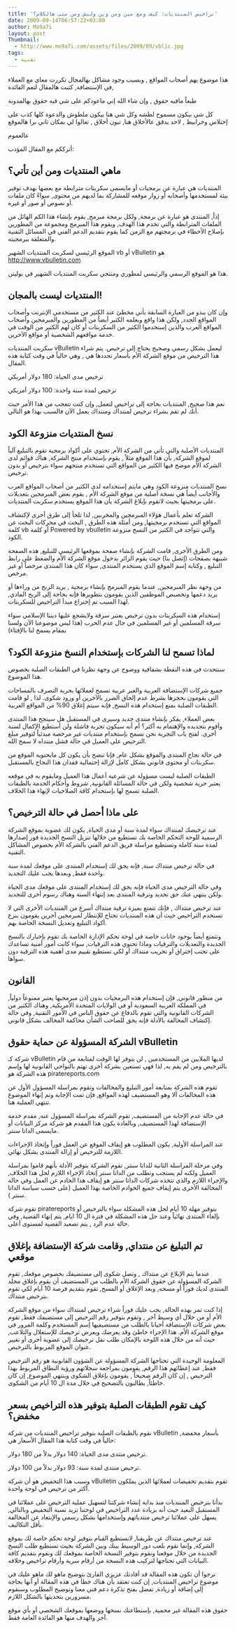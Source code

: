 ```yaml
---
title: 'تراخيص المنتديات: كيف ومع مين ومن وين وليش ومن متى هالكلام؟'
date: 2009-09-14T06:57:22+03:00
author: Mo9a7i
layout: post
Thumbnail:
  - http://www.mo9a7i.com/assets/files/2009/09/vblic.jpg
tags:
  - تقنية
---
```


هذا موضوع يهم أصحاب المواقع , وبسبب وجود مشاكل بهالمجال تكررت معاي مع العملاء في الإستضافة, كتبت هالمقال لتعم الفائدة,

طبعاً مافيه حقوق , وإن شاء الله إني ماعودكم على شي فيه حقوق بهالمدونة

كل شي بيكون مسموح لطشه وكل شي هنا بيكون ملطوش والدعوة كلها كذب  على إختلاس وخرابيط , لاحد يدقق عالأخلاق هنا, تبون أخلاق , تعالوا لي بمكان ثاني برا هالموقع

عالعموم

أترككم مع المقال المؤدب:

## ماهي المنتديات ومن أين تأتي؟

المنتديات هي عبارة عن برمجيات أو مايسمى سكربتات مترابطة مع بعضها بهدف توفير بيئة لمستخدمها وأصحابه أو زوار موقعه للمشاركة بما لديهم من محتوى, سواءً كان ملفات أو نصوص أو صور أو غيره.

إذاً, المنتدى هو عبارة عن برمجة, ولكل برمجة مبرمج, يقوم بإنشاء هذا الكم الهائل من الملفات المترابطة والتي تخدم هذا الهدف, ويقوم هذا المبرمج ومجموعة من المطورين بإصلاح الأخطاء في برمجتهم مع الزمن كما يقوم بتقديم الدعم الفني في المسائل التقنية والمتعلقة ببرمجيته.

الموقع الرئيسي لسكربت المنتديات الشهير vb أو vBulletin  هو <http://www.vbulletin.com>

هذا هو الموقع الرسمي والرئيسي لمطوري ومنتجي سكربت المنتديات الشهير في بوليتن.

## المنتديات ليست بالمجان!

وإن كان يبدو من العبارة السابقة بأني مخطئ عند الكثير من مستخدمي الإنترنت وأصحاب المواقع الجدد, ولكن هذا واقع ويعلمه الكثير أيضاً من المطورين والمبرمجين وأصحاب المواقع العرب والذين إستخدموا الكثير من السكربتات أو كان لهم الكثير من الوقت في خدمة مواقعهم الشخصية أو مواقع الآخرين.

سكربت المنتديات vBulletin  ليعمل بشكل رسمي وصحيح يحتاج إلى ترخيص. يتم شراء هذا الترخيص من موقع الشركة الأم بأسعار تحددها هي , وهي حالياً في وقت كتابة هذه المقال.

ترخيص مدى الحياة: 180 دولار أمريكي

ترخيص لمدة سنة واحدة: 100 دولار أمريكي

نعم هذا صحيح, المنتديات بحاجة إلى تراخيص لتعمل, وإن كنت تتعجب من هذا الأمر حيث أنك لم تقم بشراء ترخيص لمنتداك ومنتداك يعمل الآن فالسبب بهذا هو التالي.

## نسخ المنتديات منزوعة الكود

المنتديات الأصلية والتي تأتي من الشركة الأم, تحتوي على أكواد برمجية تقوم بالتبليغ آلياً لموقع الشركة, بأن هذا الموقع مثلاً , يقوم بإستخدام منتج الشركة, هناك قوائم لدى الشركة الأم موضح فيها الكثير من المواقع التي تستخدم منتجهم سواء بترخيص أو بدون ترخيص.

نسخ المنتديات منزوعة الكود وهي مايتم إستخدامه لدى الكثير من أصحاب المواقع العرب والأجانب أيضاً هي نسخة أصلية من موقع الشركة الأم , يقوم بعض المبرمجين بتعديلات على برمجيتها بحيث لاتقوم بإبلاغ الشركة بأن هذا الموقع يستخدم سكربت المنتديات.

الشركة تعلم بأعمال هؤلاء المبرمجين والمخربين, لذا تلجأ إلى طرق أخرى لإكتشاف المواقع التي تستخدم برمجيتها, ومن أمثلة هذه الطرق , البحث في محركات البحث عن كلمة vb أو كلمة Powered by vbulletin والتي تتواجد في الكثير من النسخ منزوعة الكود.

ومن الطرق الأخرى, قامت الشركة بإنشاء صفحة بموقعها الرئيسي للتبليغ, هذه الصفحة شبيهة بصفحات (إتصل بنا) حيث يقوم الزائر بدخول موقع الشركة الأم والضغط على رابط التبليغ , وكتابة إسم الموقع الذي يستخدم المنتدى, سواء كان هذا المنتدى مرخصاً أو غير مرخص.

من وجهة نظر المبرمجين, عندما يقوم المبرمج بإنشاء برمجية , يريد الربح من وراءها أو يريد دعمها وتخصيص الموظفين الذين يقومون بتطويرها فإنه بحاجة إلى الربح المادي, لهذا السبب تم إختراع مبدأ التراخيص للسكربتات.

إستخدام هذه السكربتات بدون ترخيص يعتبر سرقة ولايشجع عليها ديننا الإسلامي سواء سرقة المسلمين أو غير المسلمين في حال عدم الحرب (هذا ليس موضوعنا الآن ولسنا بمقام يسمح لنا بالإفتاء)

## لماذا تسمح لنا الشركات بإستخدام النسخ منزوعة الكود؟

سنتحدث في هذه النقطة بشفافية ووضوح عن وجهة نظرنا في الطبقات الصلبة بخصوص هذا الموضوع.

جميع شركات الإستضافة العربية والغير عربية تسمح لعملائها بحرية التصرف بالمساحات التي يقومون بحجزها بشرط عدم إلحاق الضرر بالآخرين أو ورود شكوى. لذا , لو قامت الطبقات الصلبة بمنع إستخدام هذه النسخ,  فإنه سيتم إغلاق 90% من المواقع العربية.

بعض العملاء, يفكر بإنشاء منتدى جديد وسيرى في المستقبل هل سينجح هذا المنتدى وأقوم بتجديده والإهتمام به أكثر؟ أم أنه سيكون تجربة فاشلة ولن أستطيع الإكمال لسنة أخرى. لفتح باب التجربة نحن نسمح بإستخدام منتديات غير مرخصة مبدئياً لتوفير مبلغ الترخيص على العميل في حالة فشل منتداه لا سمح الله.

في حالة نجاح المنتدى والموقع بشكل عام, فإنا ننصح بأن يكون كل مايحتويه الموقع من سكربتات أو محتوى قانوني بشكل كامل لإزالة إحتمالية فقدان هذا النجاح بالمستقبل.

الطبقات الصلبة ليست مسؤولة عن شرعية أعمال هذا العميل ومايقوم به في موقعه يعتبر حرية شخصية ولكن في حالة المسائلة القانونية, شروط وأحكام الخدمة بالطبقات الصلبة تسمح لها بإستخدام كافة الصلاحيات لإنهاء هذا الخلاف.

## على ماذا أحصل في حالة الترخيص؟

عند ترخيصك لمنتداك سواء لمدة سنة أو مدى الحياة, يكون لك عضوية بموقع الشركة الرسمية للوحة التحكم الخاصة بك تستطيع من خلالها تنزيل النسخ الجديدة فور إصدارها لمدة سنة كاملة وتستطيع مراسلة فريق الدعم الفني بالشركة الأم بخصوص المشاكل التقنية.

في حالة ترخيص منتداك سنة, فإنه يحق لك إستخدام المنتدى على موقعك لمدة سنة واحدة فقط, وبعدها يجب عليك التجديد.

وفي حالة الترخيص مدى الحياة فإنه يحق لك إستخدام المنتدى على موقعك مدى الحياة ولكن ينتهي عنك حق تجديد وترقية المنتدى بعد إنتهاء السنة وهناك رسوم أخرى للتجديد.

عند ترخيص منتداك , فإنك تتمتع بميزة ترقية منتداك أسرع من المنتديات الأخرى التي لا تستخدم التراخيص حيث أن هذه المنتديات تحتاج للإنتظار لمبرمجين آخرين يقومون بنزع أكواد التبليغ وتعديل النسخة الخاصة بهم.

وتتمتع أيضاً بوجود خانات خاصة في لوحة تحكم الإدارة الخاصة بك تقوم بإخبارك بالنسخ الجديدة والتعديلات والترقيات وماذا تحتوي هذه الترقيات, سواء كانت أمور أمنية تساعدك على تجنب إختراق أو تخريب منتداك أو لكي تستطيع تقييم مدى أهمية هذه الترقية دون سواها.

## القانون

من منظور قانوني, فإن إستخدام هذه البرمجيات بدون إذن مبرمجيها يعتبر ممنوعاً دولياً, في المملكة العربية السعودية أو في الولايات المتحدة الأمريكية, وهناك الكثير من الشركات القانونية والتي تقوم بالدفاع عن حقوق الناس في الأمور التقنية, وفي حالة إكتشاف المخالفة بالأدلة فإنه يحق للصاحب الشأن محاكمة المخالف بشكل قانوني.

## الشركة المسؤولة عن حماية حقوق vBulletin

شركة كـ vBulletin  لديها الملايين من المستخدمين , لن يتوفر لها الوقت لمتابعة من قام بالترخيص ومن لم يقم به, لذا فهي تستعين بشركة أخرى تهتم بالنواحي القانونية لها وإسم هذه الشركة هو piratereports.com

تقوم هذه الشركة بمتابعة أمور التبليغ والمخالفات وتقوم بمراسلة المسؤول الأول عن هذه المخالفات ألا وهو المستضيف لهذه المواقع, فإن تمت الإجابة وتم إنهاء الموضوع تنتهي العملية هنا.

في حالة عدم الإجابة من المستضيف, تقوم الشركة بمراسلة المسؤول عنه, مقدم خدمة الإستضافة لهذا المستضيف, وبالعادة يكون هذا المقدم هو شركة مركز البيانات أو مايسمى الداتا سنتر.

عند المراسلة الأولية, يكون المطلوب هو إيقاف الموقع عن العمل فوراً وإتخاذ الإجراءات اللازمة للترخيص أو إزالة المنتدى بشكل نهائي.

وفي مرحلة المراسلة الثانية للداتا سنتر, تقوم الشركة بتوفير الأدلة بأنهم قاموا بمراسلة العميل ولكنه لم يستجب وتطلب من الداتا سنتر إتخاذ الإجراء اللازم لحل هذا الخلاف, والإجراء اللازم والذي تتخذه شركات الداتا سنتر هو إيقاف هذا الخادم عن العمل وفي حالة المخالفة الأخرى يتم إيقاف جميع الخوادم الخاصة بهذا العميل (على حسب سياسة الداتا سنتر ).

تقوم شركة piratereports  بتوفير مهلة 10 أيام لحل هذه المشكلة سواء بالترخيص أو بإلغاء المنتدى نهائياً وعند حل هذه المشكلة في فترة ال 10 ايام, يتم إنهاء القضية, وفي حالة عدم الرد , يتم تصعيد القضية لمستوى أعلى.

## تم التبليغ عن منتداي, وقامت شركة الإستضافة بإغلاق موقعي

عندما يتم الإبلاغ عن منتداك , وتصل شكوى إلى مستضيفك بخصوص موقعك, تقوم الشركة المسؤولة عن حقوق الشركة الأم بالطلب من المستضيف أن يقوم بإغلاق مجلد المنتدى لديك فوراً أو مسحه, وبعد الإغلاق أو المسح, تقوم بتقديم فرصة 10 أيام لكي تقوم بترخيص منتداك.

إذا كنت تمر بهذه الحالة, يجب عليك فوراً شراء ترخيص لمنتداك سواء من موقع الشركة الأم أو من خلال أي وسيط آخر , وتقوم بتوفير رقم الترخيص إلى مستضيفك فقط, تقوم بعض شركات الإستضافة أحيانا بالطلب من مستضيفيها إسم المستخدم وكلمة المرور في موقع الشركة الأم. هذا الإجراء خاطئ وقد يعرضك ويعرض ترخيصك للإستغلال والتلاعب, حيث أنه من خلال هذه اللوحة بالإمكان طلب نقل ترخيصك إلى عضوية أخرى أو تغيير عنوان الموقع المربوط بالترخيص.

المعلومة الوحيدة التي تحتاجها الشركة المسؤولة عن الشؤون القانونية هو رقم الترخيص فقط, عند إعطائهم هذا الرقم, يقومون بمراجعة سجلاتهم ورؤية النطاق المربوط بهذا الترخيص , إن كان الرقم صحيحاً , يقومون بإغلاق الشكوى وينتهي الموضوع,  إن كان خاطئاً, يطالبون بالتصحيح في خلال مدة ال 10 أيام من الشكوى.

## كيف تقوم الطبقات الصلبة بتوفير هذه التراخيص بسعر مخفض؟

نقوم بالطبقات الصلبة بتوفير تراخيص المنتديات من شركة vBulletin  بأسعار مخفضة, حالياً في وقت كتابة هذا المقال الأسعار هي:

ترخيص منتدى مدى الحياة: 140 دولار بدلاً من 180 دولار.

ترخيص منتدى لمدة سنة: 93 دولار بدلاً من 100 دولار.

وسبب هذا التخفيض هو أن شركة vBulletin  تقوم بتقديم تخفيضات لعملائها الذين يملكون أكثر من ترخيص في لوحة واحدة.

بدأنا بترخيص المنتديات منذ بداية إنشاء شركتنا لتسهيل عملية الترخيص على عملائنا في المستقبل البعيد حيث أنه بزيادة عدد التراخيص في لوحتنا تزيد نسبة التخفيض وبالتالي, يسهل على عملائنا ترخيص منتدياتهم وإستخدامها بشكل رسمي والإبتعاد عن المخالفة بأقل التكاليف.

عند ترخيص منتداك عن طريقنا, لانستطيع القيام بتوفير لوحة تحكم خاصة لك بموقع الشركة, وإنما نقوم بلعب دور الوسيط بينك وبين الشركة بحيث تستطيع طلب النسخ الجديدة من خلال موقعنا ونقوم بتوفير النسخة الخاصة بموقعك لك ونقوم بتقديم كافة البيانات التي تحتاجها لتركيب هذه النسخة من أرقام سرية  وأرقام تراخيص وخلافه.

نرجوا أن تكون هذه المقالة قد أفادتك عزيزي القارئ بتوضيح ماهو لك ماهو عليك في موضوع تراخيص المنتديات, إن كنت تعتقد بأن هناك خطأ في هذه المقالة أو أنها بحاجة إلى إضافة أو زيادة, تفضل بفتح تذكرة دعم فني معنا وتوضيح المطلوب وسنقوم مسرورين بتحديثها بالشكل اللازم.

حقوق هذه المقالة غير محمية, بإستطاعتك نسخها ووضعها بموقعك الشخصي أو بأي موقع آخر والهدف منها هو الفائدة العامة فقط.
